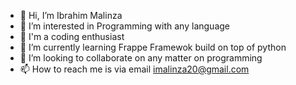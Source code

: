 - 👋 Hi, I’m Ibrahim Malinza
- 👀 I’m interested in Programming with any language
- 🫡 I'm a coding enthusiast
- 🌱 I’m currently learning Frappe Framewok build on top of python
- 💞️ I’m looking to collaborate on any matter on programming
- 📫 How to reach me is via email imalinza20@gmail.com

<!---
Malinza/Malinza is a ✨ special ✨ repository because its `README.md` (this file) appears on your GitHub profile.
You can click the Preview link to take a look at your changes.
--->
